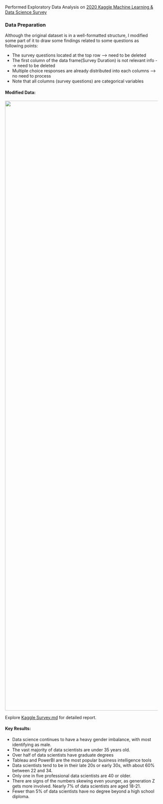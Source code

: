 Performed Exploratory Data Analysis on <a href="https://www.kaggle.com/c/kaggle-survey-2020/data">2020 Kaggle Machine Learning & Data Science Survey</a>

### Data Preparation
Although the original dataset is in a well-formatted structure, I modified some part of it to draw some findings related to some questions as following points:
- The survey questions located at the top row --> need to be deleted
- The first column of the data frame(Survey Duration) is not relevant info --> need to be deleted
- Multiple choice responses are already distributed into each columns --> no need to process
- Note that all columns (survey questions) are categorical variables
#### Modified Data:
<img src="https://github.com/UtkarshaVidhale/66daysofdata/blob/main/Kaggle%20Survey%20EDA/Screenshot%202021-02-15%20221318.png" width=2000> 


Explore <a href="https://github.com/UtkarshaVidhale/66daysofdata/blob/main/Kaggle%20Survey%20EDA/Kaggle%20Survey.md">Kaggle Survey.md</a> for detailed report.

#### Key Results:
 - Data science continues to have a heavy gender imbalance, with most identifying as male.
 - The vast majority of data scientists are under 35 years old.
 - Over half of data scientists have graduate degrees
 - Tableau and PowerBI are the most popular business intelligence tools
 - Data scientists tend to be in their late 20s or early 30s, with about 60% between 22 and 34.
 - Only one in five professional data scientists are 40 or older.
 - There are signs of the numbers skewing even younger, as generation Z gets more involved. Nearly 7% of data scientists are aged 18-21.
 - Fewer than 5% of data scientists have no degree beyond a high school diploma.
